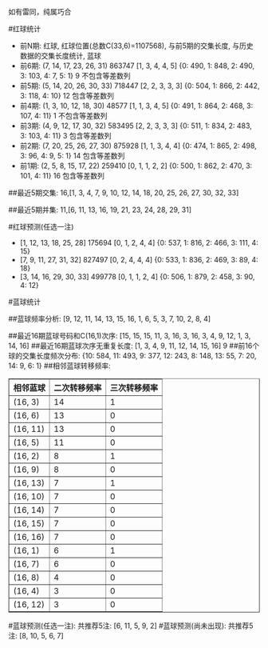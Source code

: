 <!-- 
.. title: 双色球2016047期(2016-04-26)数据分析报告
.. slug: slott-2016047-2016-04-26-report
.. date: 2016-04-27 08:00:00 UTC+08:00
.. tags: Lottery
.. link: 
.. description: 
.. type: text
-->

如有雷同，纯属巧合

<!-- TEASER_END-->

#红球统计

- 前N期: 红球, 红球位置(总数C(33,6)=1107568), 与前5期的交集长度, 与历史数据的交集长度统计, 蓝球
- 前6期: (7, 14, 17, 23, 26, 31) 863747 [1, 3, 4, 4, 5] {0: 490, 1: 848, 2: 490, 3: 103, 4: 7, 5: 1} 9 不包含等差数列
- 前5期: (5, 14, 20, 26, 30, 33) 718447 [2, 2, 3, 3, 3] {0: 504, 1: 866, 2: 442, 3: 118, 4: 10} 12 包含等差数列
- 前4期: (1, 3, 10, 12, 18, 30) 48577 [1, 1, 3, 4, 5] {0: 491, 1: 864, 2: 468, 3: 107, 4: 11} 1 不包含等差数列
- 前3期: (4, 9, 12, 17, 30, 32) 583495 [2, 2, 3, 3, 3] {0: 511, 1: 834, 2: 483, 3: 103, 4: 11} 3 包含等差数列
- 前2期: (7, 20, 25, 26, 27, 30) 875928 [1, 1, 3, 4, 4] {0: 474, 1: 865, 2: 498, 3: 96, 4: 9, 5: 1} 14 包含等差数列
- 前1期: (2, 5, 8, 15, 17, 22) 259410 [0, 1, 1, 2, 2] {0: 500, 1: 862, 2: 470, 3: 101, 4: 11} 16 包含等差数列

##最近5期交集:
16,[1, 3, 4, 7, 9, 10, 12, 14, 18, 20, 25, 26, 27, 30, 32, 33]

##最近5期并集:
11,[6, 11, 13, 16, 19, 21, 23, 24, 28, 29, 31]

#红球预测(任选一注)

- [1, 12, 13, 18, 25, 28] 175694 [0, 1, 2, 4, 4] {0: 537, 1: 816, 2: 466, 3: 111, 4: 15}
- [7, 9, 11, 27, 31, 32] 827497 [0, 2, 4, 4, 4] {0: 533, 1: 836, 2: 469, 3: 89, 4: 18}
- [3, 14, 16, 29, 30, 33] 499778 [0, 1, 1, 2, 4] {0: 506, 1: 879, 2: 458, 3: 90, 4: 12}

#蓝球统计

##蓝球频率分析:
[9, 12, 11, 14, 13, 15, 16, 1, 6, 5, 3, 7, 10, 2, 8, 4]

##最近16期蓝球号码和C(16,1)次序:
 [15, 15, 15, 11, 3, 16, 3, 16, 3, 4, 9, 12, 1, 3, 14, 16]
##最近16期蓝球次序无重复长度:
 [1, 3, 4, 9, 11, 12, 14, 15, 16] 9
##前16个球的交集长度频次分布:
{10: 584, 11: 493, 9: 377, 12: 243, 8: 148, 13: 55, 7: 20, 14: 9, 6: 1}
##相邻蓝球转移频率:
 <table border="1" class="table table-striped dataframe">
  <thead>
    <tr style="text-align: right;">
      <th>相邻蓝球</th>
      <th>二次转移频率</th>
      <th>三次转移频率</th>
    </tr>
  </thead>
  <tbody>
    <tr>
      <td>(16, 3)</td>
      <td>14</td>
      <td>1</td>
    </tr>
    <tr>
      <td>(16, 6)</td>
      <td>13</td>
      <td>0</td>
    </tr>
    <tr>
      <td>(16, 11)</td>
      <td>13</td>
      <td>0</td>
    </tr>
    <tr>
      <td>(16, 5)</td>
      <td>11</td>
      <td>0</td>
    </tr>
    <tr>
      <td>(16, 2)</td>
      <td>8</td>
      <td>1</td>
    </tr>
    <tr>
      <td>(16, 9)</td>
      <td>8</td>
      <td>0</td>
    </tr>
    <tr>
      <td>(16, 13)</td>
      <td>7</td>
      <td>1</td>
    </tr>
    <tr>
      <td>(16, 10)</td>
      <td>7</td>
      <td>0</td>
    </tr>
    <tr>
      <td>(16, 14)</td>
      <td>7</td>
      <td>0</td>
    </tr>
    <tr>
      <td>(16, 15)</td>
      <td>7</td>
      <td>0</td>
    </tr>
    <tr>
      <td>(16, 16)</td>
      <td>7</td>
      <td>0</td>
    </tr>
    <tr>
      <td>(16, 1)</td>
      <td>6</td>
      <td>1</td>
    </tr>
    <tr>
      <td>(16, 7)</td>
      <td>6</td>
      <td>0</td>
    </tr>
    <tr>
      <td>(16, 8)</td>
      <td>4</td>
      <td>0</td>
    </tr>
    <tr>
      <td>(16, 4)</td>
      <td>3</td>
      <td>0</td>
    </tr>
    <tr>
      <td>(16, 12)</td>
      <td>3</td>
      <td>0</td>
    </tr>
  </tbody>
</table>
#蓝球预测(任选一注):
共推荐5注: [6, 11, 5, 9, 2]
#蓝球预测(尚未出现):
共推荐5注: [8, 10, 5, 6, 7]

